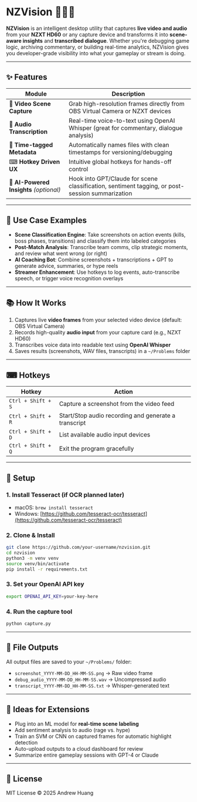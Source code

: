 # NZVision 🚀🎥🎵

**NZVision** is an intelligent desktop utility that captures **live video and audio** from your **NZXT HD60** or any capture device and transforms it into **scene-aware insights** and **transcribed dialogue**. Whether you're debugging game logic, archiving commentary, or building real-time analytics, NZVision gives you developer-grade visibility into what your gameplay or stream is doing.

---

## ✨ Features

| Module                                  | Description                                                                                     |
| --------------------------------------- | ----------------------------------------------------------------------------------------------- |
| 📸 **Video Scene Capture**              | Grab high-resolution frames directly from OBS Virtual Camera or NZXT devices                    |
| 🎤 **Audio Transcription**              | Real-time voice-to-text using OpenAI Whisper (great for commentary, dialogue analysis)          |
| 📅 **Time-tagged Metadata**             | Automatically names files with clean timestamps for versioning/debugging                        |
| ⌨ **Hotkey Driven UX**                  | Intuitive global hotkeys for hands-off control                                                  |
| 🤖 **AI-Powered Insights** *(optional)* | Hook into GPT/Claude for scene classification, sentiment tagging, or post-session summarization |

---

## 🚀 Use Case Examples

* **Scene Classification Engine**: Take screenshots on action events (kills, boss phases, transitions) and classify them into labeled categories
* **Post-Match Analysis**: Transcribe team comms, clip strategic moments, and review what went wrong (or right)
* **AI Coaching Bot**: Combine screenshots + transcriptions + GPT to generate advice, summaries, or hype reels
* **Streamer Enhancement**: Use hotkeys to log events, auto-transcribe speech, or trigger voice recognition overlays

---

## 📚 How It Works

1. Captures live **video frames** from your selected video device (default: OBS Virtual Camera)
2. Records high-quality **audio input** from your capture card (e.g., NZXT HD60)
3. Transcribes voice data into readable text using **OpenAI Whisper**
4. Saves results (screenshots, WAV files, transcripts) in a `~/Problems` folder

---

## ⌨ Hotkeys

| Hotkey             | Action                                               |
| ------------------ | ---------------------------------------------------- |
| `Ctrl + Shift + S` | Capture a screenshot from the video feed             |
| `Ctrl + Shift + R` | Start/Stop audio recording and generate a transcript |
| `Ctrl + Shift + D` | List available audio input devices                   |
| `Ctrl + Shift + Q` | Exit the program gracefully                          |

---

## 🚧 Setup

### 1. Install Tesseract (if OCR planned later)

* macOS: `brew install tesseract`
* Windows: [https://github.com/tesseract-ocr/tesseract](https://github.com/tesseract-ocr/tesseract)

### 2. Clone & Install

```bash
git clone https://github.com/your-username/nzvision.git
cd nzvision
python3 -m venv venv
source venv/bin/activate
pip install -r requirements.txt
```

### 3. Set your OpenAI API key

```bash
export OPENAI_API_KEY=your-key-here
```

### 4. Run the capture tool

```bash
python capture.py
```

---

## 📖 File Outputs

All output files are saved to your `~/Problems/` folder:

* `screenshot_YYYY-MM-DD_HH-MM-SS.png` → Raw video frame
* `debug_audio_YYYY-MM-DD_HH-MM-SS.wav` → Uncompressed audio
* `transcript_YYYY-MM-DD_HH-MM-SS.txt` → Whisper-generated text

---

## 🧪 Ideas for Extensions

* Plug into an ML model for **real-time scene labeling**
* Add sentiment analysis to audio (rage vs. hype)
* Train an SVM or CNN on captured frames for automatic highlight detection
* Auto-upload outputs to a cloud dashboard for review
* Summarize entire gameplay sessions with GPT-4 or Claude

---

## 📄 License

MIT License © 2025 Andrew Huang
